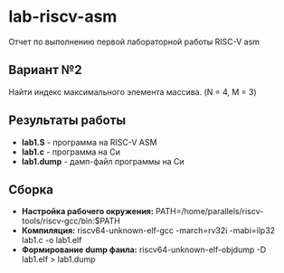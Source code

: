 # lab-riscv-asm

Отчет по выполнению первой лабораторной работы RISC-V asm

## Вариант №2

Найти индекс максимального элемента массива. (N = 4, M = 3) 

## Результаты работы

* **lab1.S** - программа на RISC-V ASM
* **lab1.c** - программа на Си
* **lab1.dump** - дамп-файл программы на Си

## Сборка

* **Настройка рабочего окружения:** PATH=/home/parallels/riscv-tools/riscv-gcc/bin:$PATH
* **Компиляция:** riscv64-unknown-elf-gcc -march=rv32i -mabi=ilp32 lab1.c -o lab1.elf
* **Формирование dump фаила:** riscv64-unknown-elf-objdump -D lab1.elf > lab1.dump
